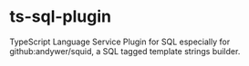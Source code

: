 # ts-sql-plugin
TypeScript Language Service Plugin for SQL especially for github:andywer/squid, a SQL tagged template strings builder.
